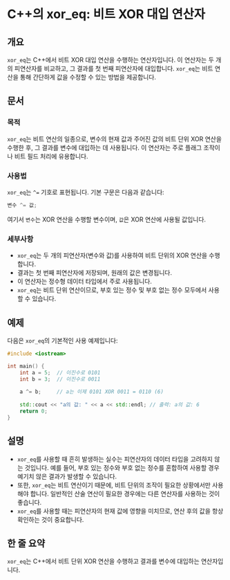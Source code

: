 <!--
Meta Description: # C++의 xor_eq: 비트 XOR 대입 연산자 ## 개요 `xor_eq`는 C++에서 비트 XOR 대입 연산을 수행하는 연산자입니다. 이 연산자는 두 개의 피연산자를 비교하고, 그 결과를 첫 번째 피연산자에 대입합니다. `xor_eq`는 비트 연산을 통해 간단하게...
Meta Keywords: xor_eq, xor, 연산을, 사용할, 연산자는
-->

# C++의 xor_eq: 비트 XOR 대입 연산자

## 개요
`xor_eq`는 C++에서 비트 XOR 대입 연산을 수행하는 연산자입니다. 이 연산자는 두 개의 피연산자를 비교하고, 그 결과를 첫 번째 피연산자에 대입합니다. `xor_eq`는 비트 연산을 통해 간단하게 값을 수정할 수 있는 방법을 제공합니다.

## 문서
### 목적
`xor_eq`는 비트 연산의 일종으로, 변수의 현재 값과 주어진 값의 비트 단위 XOR 연산을 수행한 후, 그 결과를 변수에 대입하는 데 사용됩니다. 이 연산자는 주로 플래그 조작이나 비트 필드 처리에 유용합니다.

### 사용법
`xor_eq`는 `^=` 기호로 표현됩니다. 기본 구문은 다음과 같습니다:

```cpp
변수 ^= 값;
```

여기서 `변수`는 XOR 연산을 수행할 변수이며, `값`은 XOR 연산에 사용될 값입니다.

### 세부사항
- `xor_eq`는 두 개의 피연산자(변수와 값)를 사용하여 비트 단위의 XOR 연산을 수행합니다.
- 결과는 첫 번째 피연산자에 저장되며, 원래의 값은 변경됩니다.
- 이 연산자는 정수형 데이터 타입에서 주로 사용됩니다.
- `xor_eq`는 비트 단위 연산이므로, 부호 있는 정수 및 부호 없는 정수 모두에서 사용할 수 있습니다.

## 예제
다음은 `xor_eq`의 기본적인 사용 예제입니다:

```cpp
#include <iostream>

int main() {
    int a = 5;  // 이진수로 0101
    int b = 3;  // 이진수로 0011
    
    a ^= b;     // a는 이제 0101 XOR 0011 = 0110 (6)
    
    std::cout << "a의 값: " << a << std::endl; // 출력: a의 값: 6
    return 0;
}
```

## 설명
- `xor_eq`를 사용할 때 흔히 발생하는 실수는 피연산자의 데이터 타입을 고려하지 않는 것입니다. 예를 들어, 부호 있는 정수와 부호 없는 정수를 혼합하여 사용할 경우 예기치 않은 결과가 발생할 수 있습니다.
- 또한, `xor_eq`는 비트 연산이기 때문에, 비트 단위의 조작이 필요한 상황에서만 사용해야 합니다. 일반적인 산술 연산이 필요한 경우에는 다른 연산자를 사용하는 것이 좋습니다.
- `xor_eq`를 사용할 때는 피연산자의 현재 값에 영향을 미치므로, 연산 후의 값을 항상 확인하는 것이 중요합니다.

## 한 줄 요약
`xor_eq`는 C++에서 비트 단위 XOR 연산을 수행하고 결과를 변수에 대입하는 연산자입니다.